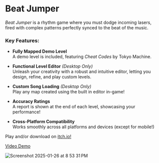 # Beat Jumper

*Beat Jumper* is a rhythm game where you must dodge incoming lasers, fired with complex patterns perfectly synced to the beat of the music.

### Key Features:
- **Fully Mapped Demo Level**  
  A demo level is included, featuring *Cheat Codes* by Tokyo Machine.

- **Functional Level Editor** *(Desktop Only)*  
  Unleash your creativity with a robust and intuitive editor, letting you design, refine, and play custom levels.  

- **Custom Song Loading** *(Desktop Only)*  
  Play any map created using the built in editor in-game! 

- **Accuracy Ratings**  
  A report is shown at the end of each level, showcasing your performance!

- **Cross-Platform Compatibility**  
  Works smoothly across all platforms and devices (except for mobile!)

Play and/or download on [itch.io!](https://fire-entity.itch.io/beat-jumper)

[Video Demo](https://www.youtube.com/watch?v=w9z8CGJDbZE)

![Screenshot 2025-01-26 at 8 53 31 PM](https://github.com/user-attachments/assets/7483cb6a-e658-4644-a0e4-399e6672dab1)


